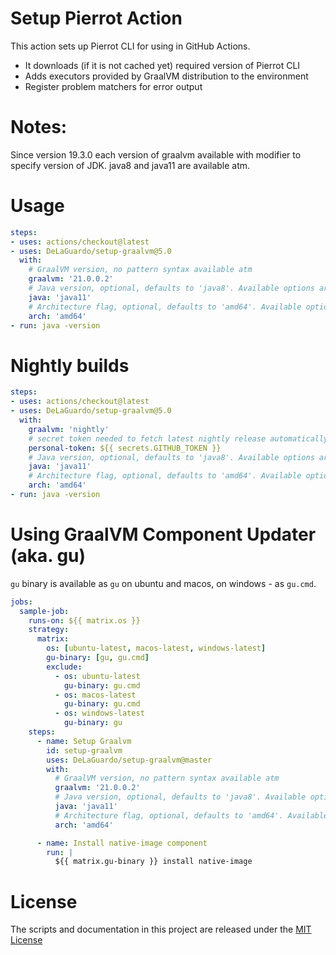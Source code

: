 # Setup Pierrot Action

This action sets up Pierrot CLI for using in GitHub Actions.

* It downloads (if it is not cached yet) required version of Pierrot CLI
* Adds executors provided by GraalVM distribution to the environment
* Register problem matchers for error output

# Notes:

Since version 19.3.0 each version of graalvm available with modifier to specify version of JDK. java8 and java11 are available atm.

# Usage

```yaml
steps:
- uses: actions/checkout@latest
- uses: DeLaGuardo/setup-graalvm@5.0
  with:
    # GraalVM version, no pattern syntax available atm
    graalvm: '21.0.0.2'
    # Java version, optional, defaults to 'java8'. Available options are 'java8' and 'java11'.
    java: 'java11'
    # Architecture flag, optional, defaults to 'amd64'. Available options are 'amd64' and 'aarch64'. Later is available only for linux runners.
    arch: 'amd64'
- run: java -version
```

# Nightly builds

``` yaml
steps:
- uses: actions/checkout@latest
- uses: DeLaGuardo/setup-graalvm@5.0
  with:
    graalvm: 'nightly'
    # secret token needed to fetch latest nightly release automatically
    personal-token: ${{ secrets.GITHUB_TOKEN }}
    # Java version, optional, defaults to 'java8'. Available options are 'java8' and 'java11'.
    java: 'java11'
    # Architecture flag, optional, defaults to 'amd64'. Available options are 'amd64' and 'aarch64'. Later is available only for linux runners.
    arch: 'amd64'
- run: java -version
```

# Using GraalVM Component Updater (aka. gu)

`gu` binary is available as `gu` on ubuntu and macos, on windows - as `gu.cmd`.

``` yaml
jobs:
  sample-job:
    runs-on: ${{ matrix.os }}
    strategy:
      matrix:
        os: [ubuntu-latest, macos-latest, windows-latest]
        gu-binary: [gu, gu.cmd]
        exclude:
          - os: ubuntu-latest
            gu-binary: gu.cmd
          - os: macos-latest
            gu-binary: gu.cmd
          - os: windows-latest
            gu-binary: gu
    steps:
      - name: Setup Graalvm
        id: setup-graalvm
        uses: DeLaGuardo/setup-graalvm@master
        with:
          # GraalVM version, no pattern syntax available atm
          graalvm: '21.0.0.2'
          # Java version, optional, defaults to 'java8'. Available options are 'java8' and 'java11'.
          java: 'java11'
          # Architecture flag, optional, defaults to 'amd64'. Available options are 'amd64' and 'aarch64'. Later is available only for linux runners.
          arch: 'amd64'

      - name: Install native-image component
        run: |
          ${{ matrix.gu-binary }} install native-image
```

# License

The scripts and documentation in this project are released under the [MIT License](LICENSE)
